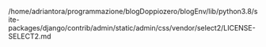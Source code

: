 /home/adriantora/programmazione/blogDoppiozero/blogEnv/lib/python3.8/site-packages/django/contrib/admin/static/admin/css/vendor/select2/LICENSE-SELECT2.md